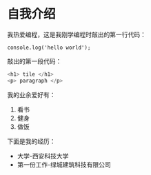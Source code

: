 # 自我介绍

我热爱编程，这是我刚学编程时敲出的第一行代码：

`console.log('hello world');`

敲出的第一段代码：
```javascript
<h1> tile </h1>
<p> paragraph </p>
```
我的业余爱好有：
1. 看书
2. 健身
3. 做饭

下面是我的经历：
* 大学-西安科技大学
* 第一份工作-绿城建筑科技有限公司
